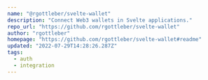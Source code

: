 ```yaml
---
name: "@rgottleber/svelte-wallet"
description: "Connect Web3 wallets in Svelte applications."
repo_url: "https://github.com/rgottleber/svelte-wallet"
author: "rgottleber"
homepage: "https://github.com/rgottleber/svelte-wallet#readme"
updated: "2022-07-29T14:28:26.287Z"
tags: 
  - auth
  - integration
---
```

